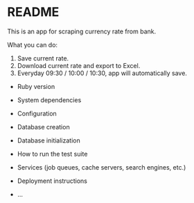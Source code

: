 # README

This is an app for scraping currency rate from bank.

What you can do:
1. Save current rate.
2. Download current rate and export to Excel.
3. Everyday 09:30 / 10:00 / 10:30, app will automatically save.


* Ruby version

* System dependencies

* Configuration

* Database creation

* Database initialization

* How to run the test suite

* Services (job queues, cache servers, search engines, etc.)

* Deployment instructions

* ...
